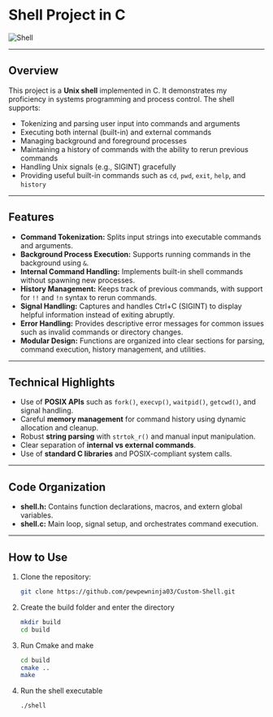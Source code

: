 # Shell Project in C

![Shell](https://img.shields.io/badge/language-C-blue?style=flat) 

---

## Overview

This project is a **Unix shell** implemented in C. It demonstrates my proficiency in systems programming and process control. The shell supports:

- Tokenizing and parsing user input into commands and arguments
- Executing both internal (built-in) and external commands
- Managing background and foreground processes
- Maintaining a history of commands with the ability to rerun previous commands
- Handling Unix signals (e.g., SIGINT) gracefully
- Providing useful built-in commands such as `cd`, `pwd`, `exit`, `help`, and `history`

---

## Features

- **Command Tokenization:** Splits input strings into executable commands and arguments.
- **Background Process Execution:** Supports running commands in the background using `&`.
- **Internal Command Handling:** Implements built-in shell commands without spawning new processes.
- **History Management:** Keeps track of previous commands, with support for `!!` and `!n` syntax to rerun commands.
- **Signal Handling:** Captures and handles Ctrl+C (SIGINT) to display helpful information instead of exiting abruptly.
- **Error Handling:** Provides descriptive error messages for common issues such as invalid commands or directory changes.
- **Modular Design:** Functions are organized into clear sections for parsing, command execution, history management, and utilities.

---

## Technical Highlights

- Use of **POSIX APIs** such as `fork()`, `execvp()`, `waitpid()`, `getcwd()`, and signal handling.
- Careful **memory management** for command history using dynamic allocation and cleanup.
- Robust **string parsing** with `strtok_r()` and manual input manipulation.
- Clear separation of **internal vs external commands**.
- Use of **standard C libraries** and POSIX-compliant system calls.

---

## Code Organization

- **shell.h:** Contains function declarations, macros, and extern global variables.
- **shell.c:** Main loop, signal setup, and orchestrates command execution.

---

## How to Use

1. Clone the repository:
   ```bash
   git clone https://github.com/pewpewninja03/Custom-Shell.git

2. Create the build folder and enter the directory
   ```bash
   mkdir build
   cd build

3. Run Cmake and make
   ```bash
   cd build
   cmake ..
   make

3. Run the shell executable
   ```bash
   ./shell


